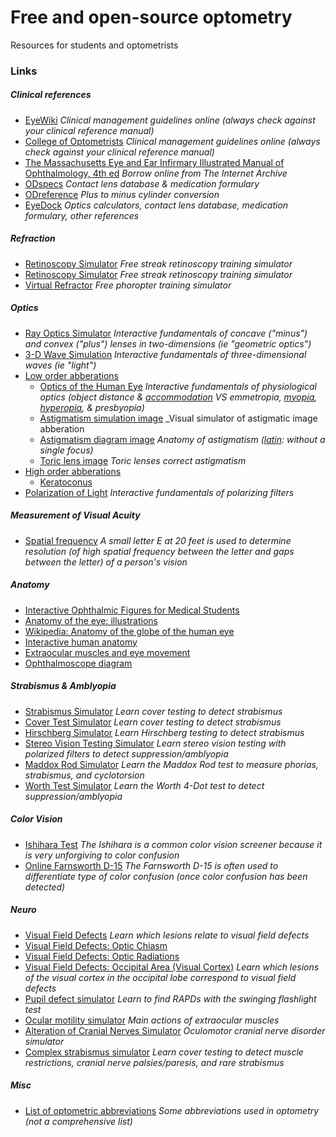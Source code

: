 # Free and open-source optometry
Resources for students and optometrists

### Links
##### Clinical references
 - [EyeWiki](https://eyewiki.org/) _Clinical management guidelines online (always check against your clinical reference manual)_
 - [College of Optometrists](https://www.college-optometrists.org/clinical-guidance/clinical-management-guidelines) _Clinical management guidelines online (always check against your clinical reference manual)_
 - [The Massachusetts Eye and Ear Infirmary Illustrated Manual of Ophthalmology, 4th ed](https://archive.org/details/massachusettseye0004kais/mode/2up) _Borrow online from The Internet Archive_
 - [ODspecs](https://www.odspecs.com/) _Contact lens database & medication formulary_
 - [ODreference](https://www.odreference.com/contacts/conversions/cylinder) _Plus to minus cylinder conversion_
 - [EyeDock](https://www.eyedock.com/) _Optics calculators, contact lens database, medication formulary, other references_
##### Refraction
 - [Retinoscopy Simulator](https://www.aao.org/education/interactive-tool/retinoscopy-simulator) _Free streak retinoscopy training simulator_
 - [Retinoscopy Simulator](https://www.optometrial.com/retinoscopy2/) _Free streak retinoscopy training simulator_
 - [Virtual Refractor](https://www.virtualrefractor.com/) _Free phoropter training simulator_
##### Optics
 - [Ray Optics Simulator](https://phydemo.app/ray-optics/) _Interactive fundamentals of concave ("minus") and convex ("plus") lenses in two-dimensions (ie "geometric optics")_
 - [3-D Wave Simulation](https://www.falstad.com/wavebox/) _Interactive fundamentals of three-dimensional waves (ie "light")_
 - [Low order abberations](https://en.wikipedia.org/wiki/Aberrations_of_the_eye#Low_order_aberrations)
   - [Optics of the Human Eye](https://www.geogebra.org/m/SjGyuKNs) _Interactive fundamentals of physiological optics (object distance & [accommodation](https://www.youtube.com/watch?v=1yIpyitm6eE) VS emmetropia, [myopia](https://www.optometrial.com/myopia/), [hyperopia](https://www.optometrial.com/hyperopia/), & presbyopia)_
   - [Astigmatism simulation image](https://www.researchgate.net/figure/Simulation-of-retinal-images-top-PSF-bottom-convolution-with-letter-E-size-30-0_fig5_236614117) _Visual simulator of astigmatic image abberation
   - [Astigmatism diagram image](https://www.eyedrnyc.com/wp-content/uploads/2016/04/astigmatism-comparison-1024x951.jpg) _Anatomy of astigmatism ([latin](https://www.etymonline.com/word/astigmatism): without a single focus)_
   - [Toric lens image](https://en.wikipedia.org/wiki/Toric_lens#/media/File:Toric_lens_surface_2.png) _Toric lenses correct astigmatism_
 - [High order abberations](https://www.aao.org/education/bcscsnippetdetail.aspx?id=94467a47-3b16-44a6-8ea7-adbe1f9b76a5)
   - [Keratoconus](https://www.mayoclinic.org/diseases-conditions/keratoconus/symptoms-causes/syc-20351352)
 - [Polarization of Light](https://ophysics.com/l3.html) _Interactive fundamentals of polarizing filters_
##### Measurement of Visual Acuity
 - [Spatial frequency](https://www.optometrial.com/spatial-frequency/) _A small letter E at 20 feet is used to determine resolution (of high spatial frequency between the letter and gaps between the letter) of a person's vision_
##### Anatomy
 - [Interactive Ophthalmic Figures for Medical Students](https://www.aao.org/interactive-figures)
 - [Anatomy of the eye: illustrations](https://www.imaios.com/en/e-anatomy/head-and-neck/eye)
 - [Wikipedia: Anatomy of the globe of the human eye](https://en.wikipedia.org/wiki/Template:Eye_anatomy)
 - [Interactive human anatomy](https://www.zygotebody.com/)
 - [Extraocular muscles and eye movement](https://www.optometrial.com/category/eye-movement/)
 - [Ophthalmoscope diagram](https://www.optometrial.com/ophthalmoscope/)
##### Strabismus & Amblyopia
 - [Strabismus Simulator](https://www.aao.org/education/interactive-tool/strabismus-simulator) _Learn cover testing to detect strabismus_
 - [Cover Test Simulator](https://www.optometrial.com/cover-test-simulator/) _Learn cover testing to detect strabismus_
 - [Hirschberg Simulator](https://www.optometrial.com/hirschberg-simulator/) _Learn Hirschberg testing to detect strabismus_
 - [Stereo Vision Testing Simulator](https://www.optometrial.com/vecto-graphic-test/) _Learn stereo vision testing with polarized filters to detect suppression/amblyopia_
 - [Maddox Rod Simulator](https://www.optometrial.com/maddox-simulator/) _Learn the Maddox Rod test to measure phorias, strabismus, and cyclotorsion_
 - [Worth Test Simulator](https://www.optometrial.com/worth-test-simulator/) _Learn the Worth 4-Dot test to detect suppression/amblyopia_
##### Color Vision
 - [Ishihara Test](https://www.optometrial.com/ishihara-test/) _The Ishihara is a common color vision screener because it is very unforgiving to color confusion_
 - [Online Farnsworth D-15](https://www.color-blindness.com/color-arrangement-test/) _The Farnsworth D-15 is often used to differentiate type of color confusion (once color confusion has been detected)_
##### Neuro
 - [Visual Field Defects](https://aao-resources-enformehosting.s3.amazonaws.com/resources/AAO.LMS/BASIC2016/basicinteractive/interactive/5/5.html) _Learn which lesions relate to visual field defects_
 - [Visual Field Defects: Optic Chiasm](https://www.optometrial.com/visual-field-defects-chiasm/)
 - [Visual Field Defects: Optic Radiations](https://www.optometrial.com/visual-field-defects-optic-radiations/)
 - [Visual Field Defects: Occipital Area (Visual Cortex)](https://www.optometrial.com/visual-field-defects-occipital-area/) _Learn which lesions of the visual cortex in the occipital lobe correspond to visual field defects_
 - [Pupil defect simulator](https://aao-resources-enformehosting.s3.amazonaws.com/resources/AAO.LMS/BASIC2016/basicinteractive/interactive/3/3.html) _Learn to find RAPDs with the swinging flashlight test_
 - [Ocular motility simulator](https://www.optometrial.com/ocular-motility-simulator/) _Main actions of extraocular muscles_
 - [Alteration of Cranial Nerves Simulator](https://www.optometrial.com/cranial-nerve-simulator/) _Oculomotor cranial nerve disorder simulator_
 - [Complex strabismus simulator](https://www.aao.org/education/interactive-tool/complex-strabismus-simulator) _Learn cover testing to detect muscle restrictions, cranial nerve palsies/paresis, and rare strabismus_
##### Misc
 - [List of optometric abbreviations](https://en.wikipedia.org/wiki/List_of_optometric_abbreviations) _Some abbreviations used in optometry (not a comprehensive list)_
